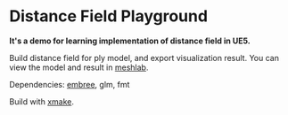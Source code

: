 # Distance Field Playground

**It's a demo for learning implementation of distance field in UE5.**

Build distance field for ply model, and export visualization result. You can view the model and result in [meshlab](http://www.meshlab.net). 

Dependencies: [embree](https://www.embree.org/), glm, fmt

Build with [xmake](https://xmake.io/#/zh-cn/).